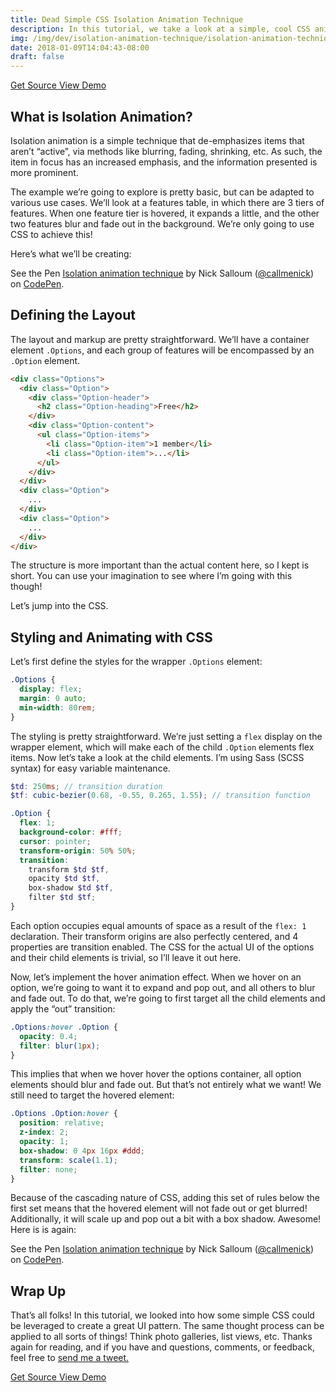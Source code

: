 ```yaml
---
title: Dead Simple CSS Isolation Animation Technique
description: In this tutorial, we take a look at a simple, cool CSS animation hover technique.
img: /img/dev/isolation-animation-technique/isolation-animation-technique-featured.jpg
date: 2018-01-09T14:04:43-08:00
draft: false
---
```


<div class="ButtonGroup ButtonGroup--gutter-md ButtonGroup--align-center">
  <a href="https://codepen.io/callmenick/pen/jGaEeZ/" class="Button Button--display-inlineBlock Button--appearance-secondary Button--size-sm">
    Get Source
  </a>
  <a href="https://codepen.io/callmenick/full/jGaEeZ/" class="Button Button--display-inlineBlock Button--appearance-secondary Button--size-sm">
    View Demo
  </a>
</div>

## What is Isolation Animation?

Isolation animation is a simple technique that de-emphasizes items that aren’t “active”, via methods like blurring, fading, shrinking, etc. As such, the item in focus has an increased emphasis, and the information presented is more prominent.

The example we’re going to explore is pretty basic, but can be adapted to various use cases. We’ll look at a features table, in which there are 3 tiers of features. When one feature tier is hovered, it expands a little, and the other two features blur and fade out in the background. We’re only going to use CSS to achieve this!

Here’s what we’ll be creating:

<p data-height="391" data-theme-id="light" data-slug-hash="jGaEeZ" data-default-tab="result" data-user="callmenick" data-embed-version="2" data-pen-title="Isolation animation technique" class="codepen">See the Pen <a href="https://codepen.io/callmenick/pen/jGaEeZ/">Isolation animation technique</a> by Nick Salloum (<a href="https://codepen.io/callmenick">@callmenick</a>) on <a href="https://codepen.io">CodePen</a>.</p>

## Defining the Layout

The layout and markup are pretty straightforward. We’ll have a container element `.Options`, and each group of features will be encompassed by an `.Option` element.

```html
<div class="Options">
  <div class="Option">
    <div class="Option-header">
      <h2 class="Option-heading">Free</h2>
    </div>
    <div class="Option-content">
      <ul class="Option-items">
        <li class="Option-item">1 member</li>
        <li class="Option-item">...</li>
      </ul>
    </div>
  </div>
  <div class="Option">
    ...
  </div>
  <div class="Option">
    ...
  </div>
</div>
```

The structure is more important than the actual content here, so I kept is short. You can use your imagination to see where I’m going with this though!

Let’s jump into the CSS.

## Styling and Animating with CSS

Let’s first define the styles for the wrapper `.Options` element:

```scss
.Options {
  display: flex;
  margin: 0 auto;
  min-width: 80rem;
}
```

The styling is pretty straightforward. We’re just setting a `flex` display on the wrapper element, which will make each of the child `.Option` elements flex items. Now let’s take a look at the child elements. I’m using Sass (SCSS syntax) for easy variable maintenance.

```scss
$td: 250ms; // transition duration
$tf: cubic-bezier(0.68, -0.55, 0.265, 1.55); // transition function

.Option {
  flex: 1;
  background-color: #fff;
  cursor: pointer;
  transform-origin: 50% 50%;
  transition:
    transform $td $tf,
    opacity $td $tf,
    box-shadow $td $tf,
    filter $td $tf;
}
```

Each option occupies equal amounts of space as a result of the `flex: 1` declaration. Their transform origins are also perfectly centered, and 4 properties are transition enabled. The CSS for the actual UI of the options and their child elements is trivial, so I’ll leave it out here.

Now, let’s implement the hover animation effect. When we hover on an option, we’re going to want it to expand and pop out, and all others to blur and fade out. To do that, we’re going to first target all the child elements and apply the “out” transition:

```scss
.Options:hover .Option {
  opacity: 0.4;
  filter: blur(1px);
}
```

This implies that when we hover hover the options container, all option elements should blur and fade out. But that’s not entirely what we want! We still need to target the hovered element:

```scss
.Options .Option:hover {
  position: relative;
  z-index: 2;
  opacity: 1;
  box-shadow: 0 4px 16px #ddd;
  transform: scale(1.1);
  filter: none;
}
```

Because of the cascading nature of CSS, adding this set of rules below the first set means that the hovered element will not fade out or get blurred! Additionally, it will scale up and pop out a bit with a box shadow. Awesome! Here is is again:

<p data-height="391" data-theme-id="light" data-slug-hash="jGaEeZ" data-default-tab="result" data-user="callmenick" data-embed-version="2" data-pen-title="Isolation animation technique" class="codepen">See the Pen <a href="https://codepen.io/callmenick/pen/jGaEeZ/">Isolation animation technique</a> by Nick Salloum (<a href="https://codepen.io/callmenick">@callmenick</a>) on <a href="https://codepen.io">CodePen</a>.</p>

## Wrap Up

That’s all folks! In this tutorial, we looked into how some simple CSS could be leveraged to create a great UI pattern. The same thought process can be applied to all sorts of things! Think photo galleries, list views, etc. Thanks again for reading, and if you have and questions, comments, or feedback, feel free to <a href="http://twitter.com/home?status=@nicksalloum_ I got a question for you!" target="_blank">send me a tweet.</a>

<div class="ButtonGroup ButtonGroup--gutter-md ButtonGroup--align-center">
  <a href="https://codepen.io/callmenick/pen/jGaEeZ/" class="Button Button--display-inlineBlock Button--appearance-secondary Button--size-sm">
    Get Source
  </a>
  <a href="https://codepen.io/callmenick/full/jGaEeZ/" class="Button Button--display-inlineBlock Button--appearance-secondary Button--size-sm">
    View Demo
  </a>
</div>

<script async src="https://production-assets.codepen.io/assets/embed/ei.js"></script>
